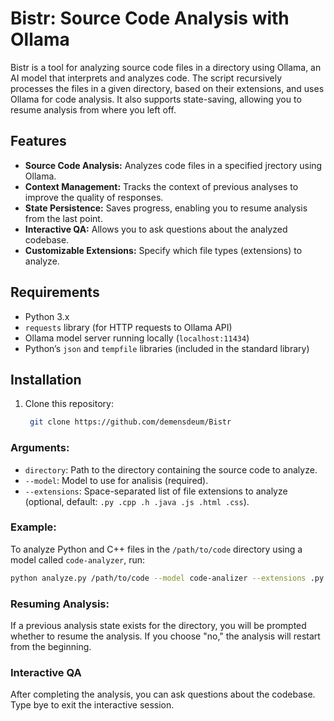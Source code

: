 
# Bistr: Source Code Analysis with Ollama

Bistr is a tool for analyzing source code files in a directory using Ollama, an AI model that interprets and analyzes code. The script recursively processes the files in a given directory, based on their extensions, and uses Ollama for code analysis. It also supports state-saving, allowing you to resume analysis from where you left off.

## Features

- **Source Code Analysis:** Analyzes code files in a specified jrectory using Ollama.
- **Context Management:** Tracks the context of previous analyses to improve the quality of responses.
- **State Persistence:** Saves progress, enabling you to resume analysis from the last point.
- **Interactive QA:** Allows you to ask questions about the analyzed codebase.
- **Customizable Extensions:** Specify which file types (extensions) to analyze.

## Requirements

- Python 3.x
- `requests` library (for HTTP requests to Ollama API)
- Ollama model server running locally (`localhost:11434`)
- Python’s `json` and `tempfile` libraries (included in the standard library)

## Installation

1. Clone this repository:
   ```bash
    git clone https://github.com/demensdeum/Bistr
   ```

### Arguments:
- `directory`: Path to the directory containing the source code to analyze.
- `--model`: Model to use for analisis (required).
- `--extensions`: Space-separated list of file extensions to analyze (optional, default: `.py .cpp .h .java .js .html .css`).

### Example:

To analyze Python and C++ files in the `/path/to/code` directory using a model called `code-analyzer`, run:

```bash
python analyze.py /path/to/code --model code-analizer --extensions .py .cpp
```

### Resuming Analysis:

If a previous analysis state exists for the directory, you will be prompted whether to resume the analysis. If you choose "no," the analysis will restart from the beginning.

### Interactive QA

After completing the analysis, you can ask questions about the codebase. Type bye to exit the interactive session.